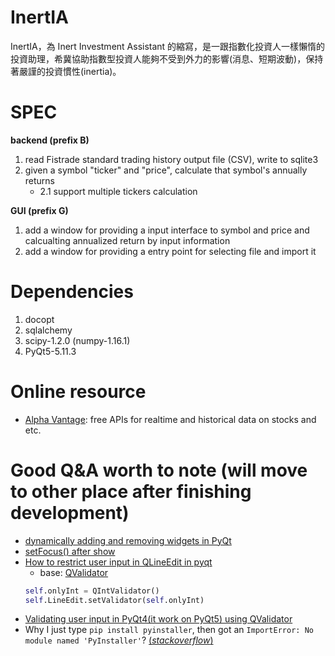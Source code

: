 # InertIA

InertIA，為 Inert Investment Assistant 的縮寫，是一跟指數化投資人一樣懶惰的投資助理，希冀協助指數型投資人能夠不受到外力的影響(消息、短期波動)，保持著嚴謹的投資慣性(inertia)。

# SPEC
**backend (prefix B)**

1. read Fistrade standard trading history output file (CSV), write to sqlite3
2. given a symbol "ticker" and "price", calculate that symbol's annually returns
    - 2.1 support multiple tickers calculation

**GUI (prefix G)**
1. add a window for providing a input interface to symbol and price and calcualting annualized return by input information
2. add a window for providing a entry point for selecting file and import it

# Dependencies
1. docopt
2. sqlalchemy
3. scipy-1.2.0 (numpy-1.16.1)
4. PyQt5-5.11.3

# Online resource
- [Alpha Vantage](https://www.alphavantage.co/): free APIs for realtime and historical data on stocks and etc. 

# Good Q&A worth to note (will move to other place after finishing development)
- [dynamically adding and removing widgets in PyQt](https://stackoverflow.com/questions/8651742/dynamically-adding-and-removing-widgets-in-pyqt)
- [setFocus() after show](https://stackoverflow.com/questions/49418905/pyqt-setting-focus-on-qlineedit-widget)
- [How to restrict user input in QLineEdit in pyqt](https://stackoverflow.com/questions/15829782/how-to-restrict-user-input-in-qlineedit-in-pyqt)
    - base: [QValidator](http://pyqt.sourceforge.net/Docs/PyQt4/qvalidator.html)
    ```python
    self.onlyInt = QIntValidator()
    self.LineEdit.setValidator(self.onlyInt)
    ```
- [Validating user input in PyQt4(it work on PyQt5) using QValidator](https://snorfalorpagus.net/blog/2014/08/09/validating-user-input-in-pyqt4-using-qvalidator/)
- Why I just type `pip install pyinstaller`, then got an `ImportError: No module named 'PyInstaller'`? [(*stackoverflow*)](https://stackoverflow.com/questions/44740792/pyinstaller-no-module-named-pyinstaller)